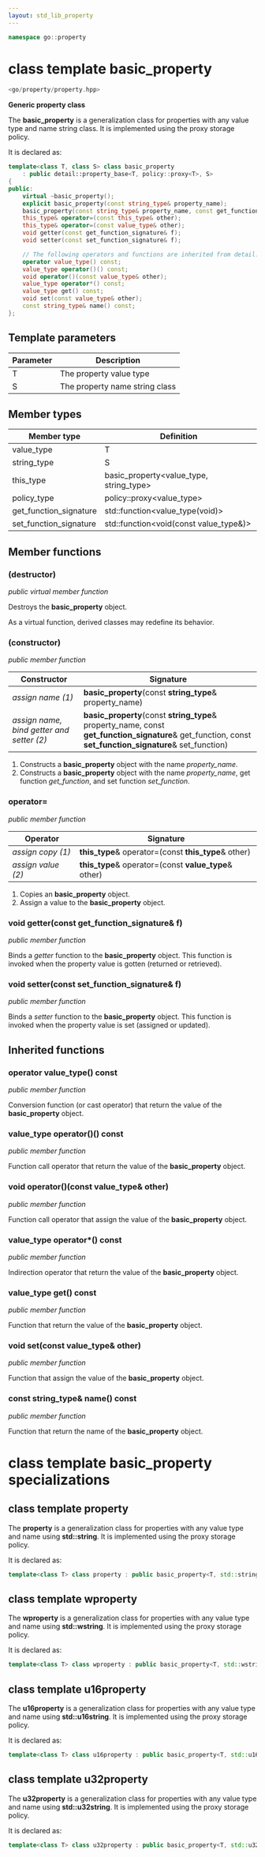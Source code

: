 ```yaml
---
layout: std_lib_property
---
```


```c++
namespace go::property
```

# class template basic_property

```c++
<go/property/property.hpp>
```

**Generic property class**

The **basic_property** is a generalization class for properties with any value type and
name string class. It is implemented using the proxy storage policy.

It is declared as:

```c++
template<class T, class S> class basic_property
    : public detail::property_base<T, policy::proxy<T>, S>
{
public:
    virtual ~basic_property();
    explicit basic_property(const string_type& property_name);
    basic_property(const string_type& property_name, const get_function_signature& get_function, const set_function_signature& set_function);
    this_type& operator=(const this_type& other);
    this_type& operator=(const value_type& other);
    void getter(const get_function_signature& f);
    void setter(const set_function_signature& f);

    // The following operators and functions are inherited from detail::property_base<T, policy::proxy<T>, S>
    operator value_type() const;
    value_type operator()() const;
    void operator()(const value_type& other);
    value_type operator*() const;
    value_type get() const;
    void set(const value_type& other);
    const string_type& name() const;
};
```

## Template parameters

Parameter | Description
-|-
T | The property value type
S | The property name string class

## Member types

Member type | Definition
-|-
value_type | T
string_type | S
this_type | basic_property<value_type, string_type>
policy_type | policy\::proxy<value_type>
get_function_signature | std\::function<value_type(void)>
set_function_signature | std\::function<void(const value_type&)>

## Member functions

### (destructor)

*public virtual member function*

Destroys the **basic_property** object.

As a virtual function, derived classes may redefine its behavior.

### (constructor)

*public member function*

Constructor | Signature
-|-
*assign name (1)* | **basic_property**(const **string_type**& property_name)
*assign name, bind getter and setter (2)* | **basic_property**(const **string_type**& property_name, const **get_function_signature**& get_function, const **set_function_signature**& set_function)

1. Constructs a **basic_property** object with the name *property_name*.
2. Constructs a **basic_property** object with the name *property_name*, get function *get_function*, and set function *set_function*.

### operator=

*public member function*

Operator | Signature
-|-
*assign copy (1)* | **this_type**& operator=(const **this_type**& other)
*assign value (2)* | **this_type**& operator=(const **value_type**& other)

1. Copies an **basic_property** object.
2. Assign a value to the **basic_property** object.

### void getter(const get_function_signature& f)

*public member function*

Binds a *getter* function to the **basic_property** object. This function is invoked when the property
value is gotten (returned or retrieved).

### void setter(const set_function_signature& f)

*public member function*

Binds a *setter* function to the **basic_property** object. This function is invoked when the property
value is set (assigned or updated).

## Inherited functions

### operator value_type() const

*public member function*

Conversion function (or cast operator) that return the value of the **basic_property** object.

### value_type operator()() const

*public member function*

Function call operator that return the value of the **basic_property** object.

### void operator()(const value_type& other)

*public member function*

Function call operator that assign the value of the **basic_property** object.

### value_type operator*() const

*public member function*

Indirection operator that return the value of the **basic_property** object.

### value_type get() const

*public member function*

Function that return the value of the **basic_property** object.

### void set(const value_type& other)

*public member function*

Function that assign the value of the **basic_property** object.

### const string_type& name() const

*public member function*

Function that return the name of the **basic_property** object.

# class template basic_property specializations

## class template property

The **property** is a generalization class for properties with any value type and name
using **std::string**. It is implemented using the proxy storage policy.

It is declared as:

```c++
template<class T> class property : public basic_property<T, std::string>;
```

## class template wproperty

The **wproperty** is a generalization class for properties with any value type and name
using **std::wstring**. It is implemented using the proxy storage policy.

It is declared as:

```c++
template<class T> class wproperty : public basic_property<T, std::wstring>;
```

## class template u16property

The **u16property** is a generalization class for properties with any value type and name
using **std::u16string**. It is implemented using the proxy storage policy.

It is declared as:

```c++
template<class T> class u16property : public basic_property<T, std::u16string>;
```

## class template u32property

The **u32property** is a generalization class for properties with any value type and name
using **std::u32string**. It is implemented using the proxy storage policy.

It is declared as:

```c++
template<class T> class u32property : public basic_property<T, std::u32string>;
```
